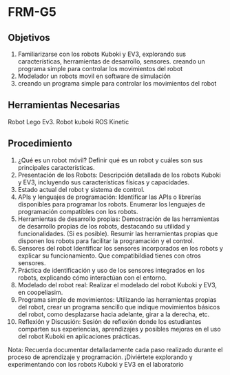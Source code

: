 # FRM-G5

## Objetivos
1. Familiarizarse con los robots Kuboki y EV3, explorando sus características, herramientas de desarrollo, sensores. creando un programa simple para controlar los movimientos del robot
2. Modelador un robots movil en software de simulación
3. creando un programa simple para controlar los movimientos del robot

## Herramientas Necesarias
Robot Lego Ev3.
Robot kuboki ROS Kinetic

## Procedimiento
1. ¿Qué es un robot móvil? Definir qué es un robot y cuáles son sus principales características.
2. Presentación de los Robots: Descripción detallada de los robots Kuboki y EV3, incluyendo sus características físicas y capacidades.
3. Estado actual del robot y sistema de control.
4. APIs y lenguajes de programación: Identificar las APIs o librerías disponibles para programar los robots. Enumerar los lenguajes de programación compatibles con los robots.
5. Herramientas de desarrollo propias: Demostración de las herramientas de desarrollo propias de los robots, destacando su utilidad y funcionalidades. (Si es posible). Resumir las herramientas propias que disponen los robots para facilitar la programación y el control.
6. Sensores del robot Identificar los sensores incorporados en los robots y explicar su funcionamiento. Que compatibildiad tienes con otros sensores.
7. Práctica de identificación y uso de los sensores integrados en los robots, explicando cómo interactúan con el entorno.
8. Modelado del robot real: Realizar el modelado del robot Kuboki y EV3, en coopeliasim.
9. Programa simple de movimientos: Utilizando las herramientas propias del robot, crear un programa sencillo que indique movimientos básicos del robot, como desplazarse hacia adelante, girar a la derecha, etc.
10. Reflexión y Discusión: Sesión de reflexión donde los estudiantes comparten sus experiencias, aprendizajes y posibles mejoras en el uso del robot Kuboki en aplicaciones prácticas.

Nota: Recuerda documentar detalladamente cada paso realizado durante el proceso de aprendizaje y programación. ¡Diviértete explorando y experimentando con los robots Kuboki y EV3 en el laboratorio

